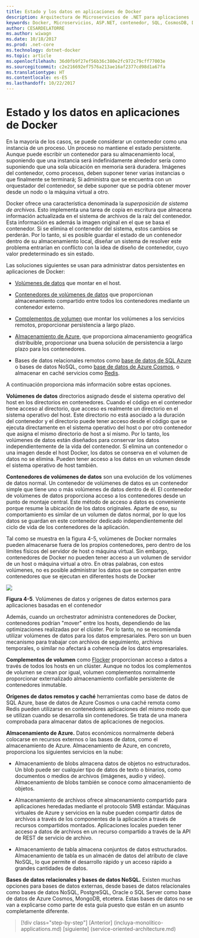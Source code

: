 ```yaml
---
title: Estado y los datos en aplicaciones de Docker
description: Arquitectura de Microservicios de .NET para aplicaciones .NET en contenedores | Estado y los datos en aplicaciones de Docker
keywords: Docker, Microservicios, ASP.NET, contenedor, SQL, CosmosDB, Docker
author: CESARDELATORRE
ms.author: wiwagn
ms.date: 10/18/2017
ms.prod: .net-core
ms.technology: dotnet-docker
ms.topic: article
ms.openlocfilehash: 36d0fb9f27ef56b36c380e2fc972c79cff77003e
ms.sourcegitcommit: c2e216692ef7576a213ae16af2377cd98d1a67fa
ms.translationtype: HT
ms.contentlocale: es-ES
ms.lasthandoff: 10/22/2017
---
```

# <a name="state-and-data-in-docker-applications"></a>Estado y los datos en aplicaciones de Docker

En la mayoría de los casos, se puede considerar un contenedor como una instancia de un proceso. Un proceso no mantiene el estado persistente. Aunque puede escribir un contenedor para su almacenamiento local, suponiendo que una instancia será indefinidamente alrededor sería como suponiendo que una sola ubicación en memoria será duradera. Imágenes del contenedor, como procesos, deben suponer tener varias instancias o que finalmente se terminará; Si administra que se encuentra con un orquestador del contenedor, se debe suponer que se podría obtener mover desde un nodo o la máquina virtual a otro.

Docker ofrece una característica denominada la *superposición de sistema de archivos*. Esto implementa una tarea de copia en escritura que almacena información actualizada en el sistema de archivos de la raíz del contenedor. Esta información es además la imagen original en el que se basa el contenedor. Si se elimina el contenedor del sistema, estos cambios se perderán. Por lo tanto, si es posible guardar el estado de un contenedor dentro de su almacenamiento local, diseñar un sistema de resolver este problema entrarían en conflicto con la idea de diseño de contenedor, cuyo valor predeterminado es sin estado.

Las soluciones siguientes se usan para administrar datos persistentes en aplicaciones de Docker:

-   [Volúmenes de datos](https://docs.docker.com/engine/tutorials/dockervolumes/) que montar en el host.

-   [Contenedores de volúmenes de datos](https://docs.docker.com/engine/tutorials/dockervolumes/#creating-and-mounting-a-data-volume-container) que proporcionan almacenamiento compartido entre todos los contenedores mediante un contenedor externo.

-   [Complementos de volumen](https://docs.docker.com/engine/tutorials/dockervolumes/) que montar los volúmenes a los servicios remotos, proporcionar persistencia a largo plazo.

-   [Almacenamiento de Azure](https://docs.microsoft.com/azure/storage/), que proporciona almacenamiento geográfica distribuible, proporcionar una buena solución de persistencia a largo plazo para los contenedores.

-   Bases de datos relacionales remotos como [base de datos de SQL Azure](https://azure.microsoft.com/services/sql-database/) o bases de datos NoSQL, como [base de datos de Azure Cosmos](https://docs.microsoft.com/azure/cosmos-db/introduction), o almacenar en caché servicios como [Redis](https://redis.io/).

A continuación proporciona más información sobre estas opciones.

**Volúmenes de datos** directorios asignado desde el sistema operativo del host en los directorios en contenedores. Cuando el código en el contenedor tiene acceso al directorio, que acceso es realmente un directorio en el sistema operativo del host. Este directorio no está asociado a la duración del contenedor y el directorio puede tener acceso desde el código que se ejecuta directamente en el sistema operativo del host o por otro contenedor que asigna el mismo directorio de host a sí mismo. Por lo tanto, los volúmenes de datos están diseñados para conservar los datos independientemente de la vida del contenedor. Si elimina un contenedor o una imagen desde el host Docker, los datos se conserva en el volumen de datos no se elimina. Pueden tener acceso a los datos en un volumen desde el sistema operativo de host también.

**Contenedores de volúmenes de datos** son una evolución de los volúmenes de datos normal. Un contenedor de volúmenes de datos es un contenedor simple que tiene uno o más volúmenes de datos dentro de él. El contenedor de volúmenes de datos proporciona acceso a los contenedores desde un punto de montaje central. Este método de acceso a datos es conveniente porque resume la ubicación de los datos originales. Aparte de eso, su comportamiento es similar de un volumen de datos normal, por lo que los datos se guardan en este contenedor dedicado independientemente del ciclo de vida de los contenedores de la aplicación.

Tal como se muestra en la figura 4-5, volúmenes de Docker normales pueden almacenarse fuera de los propios contenedores, pero dentro de los límites físicos del servidor de host o máquina virtual. Sin embargo, contenedores de Docker no pueden tener acceso a un volumen de servidor de un host o máquina virtual a otro. En otras palabras, con estos volúmenes, no es posible administrar los datos que se comparten entre contenedores que se ejecutan en diferentes hosts de Docker

![](./media/image5.png)

**Figura 4-5**. Volúmenes de datos y orígenes de datos externos para aplicaciones basadas en el contenedor

Además, cuando un orchestrator administra contenedores de Docker, contenedores podrían "mover" entre los hosts, dependiendo de las optimizaciones realizadas por el clúster. Por lo tanto, no se recomienda utilizar volúmenes de datos para los datos empresariales. Pero son un buen mecanismo para trabajar con archivos de seguimiento, archivos temporales, o similar no afectará a coherencia de los datos empresariales.

**Complementos de volumen** como [Flocker](https://clusterhq.com/flocker/) proporcionan acceso a datos a través de todos los hosts en un clúster. Aunque no todos los complementos de volumen se crean por igual, volumen complementos normalmente proporcionar externalizado almacenamiento confiable persistente de contenedores inmutable.

**Orígenes de datos remotos y caché** herramientas como base de datos de SQL Azure, base de datos de Azure Cosmos o una caché remota como Redis pueden utilizarse en contenedores aplicaciones del mismo modo que se utilizan cuando se desarrolla sin contenedores. Se trata de una manera comprobada para almacenar datos de aplicaciones de negocios.

**Almacenamiento de Azure.** Datos económicos normalmente deberá colocarse en recursos externos o las bases de datos, como el almacenamiento de Azure. Almacenamiento de Azure, en concreto, proporciona los siguientes servicios en la nube:

-   Almacenamiento de blobs almacena datos de objetos no estructurados. Un blob puede ser cualquier tipo de datos de texto o binarios, como documentos o medios de archivos (imágenes, audio y vídeo). Almacenamiento de blobs también se conoce como almacenamiento de objetos.

-   Almacenamiento de archivos ofrece almacenamiento compartido para aplicaciones heredadas mediante el protocolo SMB estándar. Máquinas virtuales de Azure y servicios en la nube pueden compartir datos de archivos a través de los componentes de la aplicación a través de recursos compartidos montados. Aplicaciones locales pueden tener acceso a datos de archivos en un recurso compartido a través de la API de REST de servicio de archivo.

-   Almacenamiento de tabla almacena conjuntos de datos estructurados. Almacenamiento de tabla es un almacén de datos del atributo de clave NoSQL, lo que permite el desarrollo rápido y un acceso rápido a grandes cantidades de datos.

**Bases de datos relacionales y bases de datos NoSQL.** Existen muchas opciones para bases de datos externas, desde bases de datos relacionales como bases de datos NoSQL, PostgreSQL, Oracle o SQL Server como base de datos de Azure Cosmos, MongoDB, etcetera. Estas bases de datos no se van a explicarse como parte de esta guía puesto que están en un asunto completamente diferente.


>[!div class="step-by-step"]
[Anterior] (incluya-monolítico-applications.md) [siguiente] (service-oriented-architecture.md)
